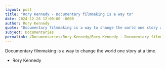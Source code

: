 ```yaml
---
layout: post
title: "Rory Kennedy - Documentary filmmaking is a way to"
date: 2024-12-28 12:00:00 -0000
author: Rory Kennedy
quote: "Documentary filmmaking is a way to change the world one story at a time."
subject: Documentaries
permalink: /Documentaries/Rory Kennedy/Rory Kennedy - Documentary filmmaking is a way to
---
```


Documentary filmmaking is a way to change the world one story at a time.

- Rory Kennedy
